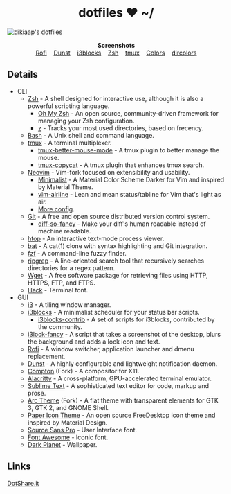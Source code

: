 <h1 align="center">dotfiles ❤ ~/</h1>

![dikiaap's dotfiles](https://files.dikiaap.id/img/dotfiles/i3.png)

<p align="center">
    <b>Screenshots</b><br>
    <a href="https://files.dikiaap.id/img/dotfiles/rofi.png">Rofi</a>&nbsp;&nbsp;&nbsp;
    <a href="https://files.dikiaap.id/img/dotfiles/dunst.png">Dunst</a>&nbsp;&nbsp;&nbsp;
    <a href="https://files.dikiaap.id/img/dotfiles/i3blocks.png">i3blocks</a>&nbsp;&nbsp;&nbsp;
    <a href="https://files.dikiaap.id/img/dotfiles/zsh.png">Zsh</a>&nbsp;&nbsp;&nbsp;
    <a href="https://files.dikiaap.id/img/dotfiles/tmux.png">tmux</a>&nbsp;&nbsp;&nbsp;
    <a href="https://files.dikiaap.id/img/dotfiles/colors.png">Colors</a>&nbsp;&nbsp;&nbsp;
    <a href="https://files.dikiaap.id/img/dotfiles/dircolors.png">dircolors</a>
</p>


## Details

- CLI
    - [Zsh](https://github.com/zsh-users/zsh) - A shell designed for interactive use, although it is also a powerful scripting language.
        - [Oh My Zsh](https://github.com/robbyrussell/oh-my-zsh) - An open source, community-driven framework for managing your Zsh configuration.
        - [z](https://github.com/rupa/z) - Tracks your most used directories, based on frecency.
    - [Bash](https://git.savannah.gnu.org/cgit/bash.git) - A Unix shell and command language.
    - [tmux](https://github.com/tmux/tmux) - A terminal multiplexer.
        - [tmux-better-mouse-mode](https://github.com/NHDaly/tmux-better-mouse-mode) - A tmux plugin to better manage the mouse.
        - [tmux-copycat](https://github.com/tmux-plugins/tmux-copycat) - A tmux plugin that enhances tmux search.
    - [Neovim](https://github.com/neovim/neovim) - Vim-fork focused on extensibility and usability.
        - [Minimalist](https://github.com/dikiaap/minimalist) - A Material Color Scheme Darker for Vim and inspired by Material Theme.
        - [vim-airline](https://github.com/vim-airline/vim-airline) - Lean and mean status/tabline for Vim that's light as air.
        - [More config](https://github.com/dikiaap/dotfiles/blob/master/init.vim).
    - [Git](https://github.com/git/git) - A free and open source distributed version control system.
        - [diff-so-fancy](https://github.com/so-fancy/diff-so-fancy) - Make your diff's human readable instead of machine readable.
    - [htop](https://github.com/hishamhm/htop) - An interactive text-mode process viewer.
    - [bat](https://github.com/sharkdp/bat) - A cat(1) clone with syntax highlighting and Git integration.
    - [fzf](https://github.com/junegunn/fzf) - A command-line fuzzy finder.
    - [ripgrep](https://github.com/BurntSushi/ripgrep) - A line-oriented search tool that recursively searches directories for a regex pattern.
    - [Wget](https://git.savannah.gnu.org/cgit/wget.git) - A free software package for retrieving files using HTTP, HTTPS, FTP, and FTPS.
    - [Hack](https://github.com/source-foundry/Hack) - Terminal font.
- GUI
    - [i3](https://github.com/i3/i3) - A tiling window manager.
    - [i3blocks](https://github.com/vivien/i3blocks) - A minimalist scheduler for your status bar scripts.
        - [i3blocks-contrib](https://github.com/vivien/i3blocks-contrib) - A set of scripts for i3blocks, contributed by the community.
    - [i3lock-fancy](https://github.com/meskarune/i3lock-fancy) - A script that takes a screenshot of the desktop, blurs the background and adds a lock icon and text.
    - [Rofi](https://github.com/davatorium/rofi) - A window switcher, application launcher and dmenu replacement.
    - [Dunst](https://github.com/dunst-project/dunst) - A highly configurable and lightweight notification daemon.
    - [Compton](https://github.com/yshui/compton) (Fork) - A compositor for X11.
    - [Alacritty](https://github.com/jwilm/alacritty) - A cross-platform, GPU-accelerated terminal emulator.
    - [Sublime Text](https://www.sublimetext.com) - A sophisticated text editor for code, markup and prose.
    - [Arc Theme](https://github.com/NicoHood/arc-theme) (Fork) - A flat theme with transparent elements for GTK 3, GTK 2, and GNOME Shell.
    - [Paper Icon Theme](https://github.com/snwh/paper-icon-theme) - An open source FreeDesktop icon theme and inspired by Material Design.
    - [Source Sans Pro](https://github.com/adobe-fonts/source-sans-pro) - User Interface font.
    - [Font Awesome](https://github.com/FortAwesome/Font-Awesome) - Iconic font.
    - [Dark Planet](https://www.opendesktop.org/p/1163924/) - Wallpaper.


## Links

[DotShare.it](http://dotshare.it/~dikiaap/)
